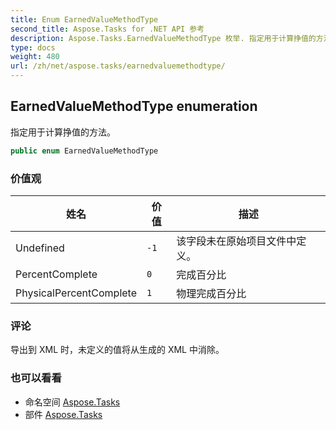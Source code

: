 ```yaml
---
title: Enum EarnedValueMethodType
second_title: Aspose.Tasks for .NET API 参考
description: Aspose.Tasks.EarnedValueMethodType 枚举. 指定用于计算挣值的方法
type: docs
weight: 480
url: /zh/net/aspose.tasks/earnedvaluemethodtype/
---
```

## EarnedValueMethodType enumeration

指定用于计算挣值的方法。

```csharp
public enum EarnedValueMethodType
```

### 价值观

| 姓名 | 价值 | 描述 |
| --- | --- | --- |
| Undefined | `-1` | 该字段未在原始项目文件中定义。 |
| PercentComplete | `0` | 完成百分比 |
| PhysicalPercentComplete | `1` | 物理完成百分比 |

### 评论

导出到 XML 时，未定义的值将从生成的 XML 中消除。

### 也可以看看

* 命名空间 [Aspose.Tasks](../../aspose.tasks/)
* 部件 [Aspose.Tasks](../../)


